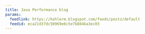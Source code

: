 ```yaml
---
title: Java Performance blog
params:
  feedlink: https://kohlerm.blogspot.com/feeds/posts/default
  feedid: eca21d37dc50969e6c5e7b884ba3ec03
---
```

